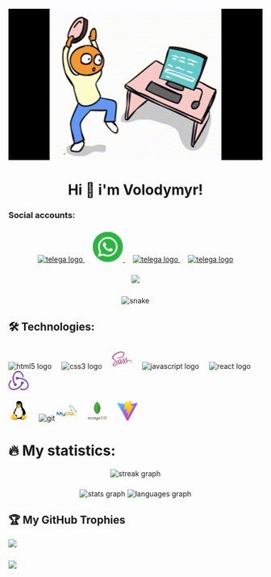 <br clear="both">

<div align="center">
  <img height="300" width="600" src="https://github.com/Pro100Dever/-/blob/main/Untitled%20video%20-%20Made%20with%20Clipchamp.gif"  />
</div>

###

<h1 align="center">Hi 👋 i'm Volodymyr!</h1>

###

<h3 align="left">Social accounts:</h3>

###

<div align="center">
  <a href="https://t.me/pro100dever" target="_blank">
    <img src="https://user-images.githubusercontent.com/49933115/139837223-bf23d3a9-4638-4e17-994a-ac8678d5f517.png" height="60"  alt="telega logo"  />
  </a>
  <img width="12" />
  <a href="https://wa.me/16091938461" target="_blank">
    <img src="https://github.com/Pro100Dever/Pro100Dever/blob/main/whatsapp-logo-4456.png" height="60"  alt="telega logo"  />
  <a/>
  <img width="12" />
  <a href="https://www.linkedin.com/in/volodymyr-berestenko-1412b2218/" target="_blank">
    <img src="https://github.com/Pro100Dever/Pro100Dever/blob/main/linkedin-icon.svg" height="60"  alt="telega logo"  />
  </a>
  <img width="12" />
  <a href="https://www.codewars.com/users/Pro100Dever" target="_blank">
    <img src="https://github.com/Pro100Dever/Pro100Dever/blob/main/cw-512-12b281b9-f8a8-4512-9050-dcc2a2c7bb89.png" height="60" alt="telega logo"  />
  </a>
  <!--<img width="12" />
   <a href="https://leetcode.com/u/Pro100Dev/" target="_blank">
    <img src="https://raw.githubusercontent.com/jdneo/vscode-leetcode/master/resources/LeetCode.png" height="60"  alt="telega logo"  />
  </a> -->
</div>

###

<div align="center">
  <img src="https://visitcount.itsvg.in/api?id=Pro100Dever&icon=5&color=11" src="https://visitcount.itsvg.in"  />
</div>

###
<!--
<h2 align="left">👩‍💻  About me</h2>

###

<p align="left">I am a beginner Frontend developer. My path in IT began with the Gromcode school, where I completed an intensive course. After the intensive course, there was a year-long gap where I had to move to Germany, study German, take integration courses and find housing. From September 2024 to June 2025, I studied Frontend development on the IT Career Hub courses. At the moment, my training on the course is complete and I am looking for my first job!<br><br> - 📚 Completed Gromcode web development courses!<br>- ⚡️ I am a senior student in the IT Carier Hub Web Development course.</p>

### 
<h3 align="left">📕 Мои статьи</h3>

###
-->
<p align="center">
 <img width="600" src="github-snake.svg" alt="snake"/>
</p>

###

<h2 align="left">🛠 Technologies:</h2>

###

<div align="left">
  <img src="https://cdn.jsdelivr.net/gh/devicons/devicon/icons/html5/html5-original.svg" height="40" alt="html5 logo"  />
  <img width="12" />
  <img src="https://cdn.jsdelivr.net/gh/devicons/devicon/icons/css3/css3-original.svg" height="40" alt="css3 logo"  />
  <img width="12" />
  <img src="https://raw.githubusercontent.com/devicons/devicon/master/icons/sass/sass-original.svg" alt="sass" width="40" height="40" />
  <img width="12" />
  <img src="https://cdn.jsdelivr.net/gh/devicons/devicon/icons/javascript/javascript-original.svg" height="40" alt="javascript logo"  />
  <img width="12" />
  <img src="https://cdn.jsdelivr.net/gh/devicons/devicon/icons/react/react-original.svg" height="40" alt="react logo"  />
  <img width="12" />
  <img src="https://raw.githubusercontent.com/devicons/devicon/master/icons/redux/redux-original.svg"   alt="redux"  width="40"  height="40"/>
  <img width="12" />
  <!-- <img  src="https://raw.githubusercontent.com/devicons/devicon/master/icons/typescript/typescript-original.svg"  alt="typescript"  width="40" height="40" />
  <img width="12" />  -->
  <br>
  <br>
  <img  src="https://raw.githubusercontent.com/devicons/devicon/master/icons/linux/linux-original.svg"  alt="linux" width="40"  height="40"/>
  <img width="12" />
  <img src="https://www.vectorlogo.zone/logos/git-scm/git-scm-icon.svg"  alt="git" width="40" height="40" />
  <img  src="https://raw.githubusercontent.com/devicons/devicon/master/icons/mysql/mysql-original-wordmark.svg"  alt="mysql"  width="40" height="40"  />
  <img width="12" />
  <img src="https://raw.githubusercontent.com/devicons/devicon/master/icons/mongodb/mongodb-original-wordmark.svg" alt="mongodb" width="40" height="40"/>
  <img width="12" />
  <img src="https://github.com/Pro100Dever/Pro100Dever/blob/main/vite.svg" height="40" width="40" alt="vite logo"  />
  <img width="12" />
  <!-- 
  <img src="https://raw.githubusercontent.com/devicons/devicon/master/icons/docker/docker-original-wordmark.svg" alt="docker" width="40" height="40"/> 
  <img width="12" />
   -->
</div>

###

# 🔥 My statistics:
<div align="center">
  <img src="https://github-readme-streak-stats.herokuapp.com/?user=Pro100Dever&theme=tokyonight&hide_border=false" height="220" alt="streak graph"/>
</div>

###

<div align="center">
  
  <img src="https://github-readme-stats.vercel.app/api?username=Pro100Dever&theme=tokyonight&hide_border=false&include_all_commits=true&count_private=true"  height="150" alt="stats graph" />
  <img src="https://github-readme-stats.vercel.app/api/top-langs/?username=Pro100Dever&theme=tokyonight&hide_border=false&include_all_commits=true&count_private=true&layout=compact" height="150" alt="languages graph"  />
</div>

## 🏆 My GitHub Trophies
<img src="https://github-profile-trophy.vercel.app/?username=Pro100Dever&theme=radical&no-frame=false&no-bg=false&margin-w=4" />

###

<img src="https://raw.githubusercontent.com/BrunnerLivio/brunnerlivio/master/images/marquee.svg">

###
<!--
# 📊 GitHub Stats:
![](https://github-readme-stats.vercel.app/api?username=Pro100Dever&theme=tokyonight&hide_border=false&include_all_commits=true&count_private=true)<br/>
![](https://github-readme-streak-stats.herokuapp.com/?user=Pro100Dever&theme=tokyonight&hide_border=false)<br/>
![](https://github-readme-stats.vercel.app/api/top-langs/?username=Pro100Dever&theme=tokyonight&hide_border=false&include_all_commits=true&count_private=true&layout=compact)
 -->

